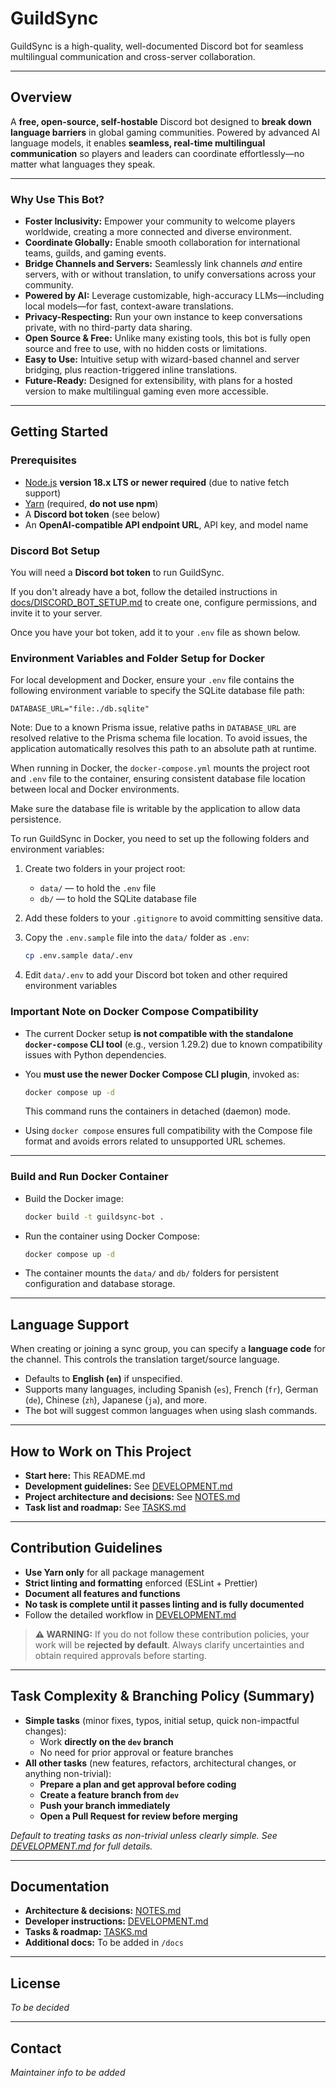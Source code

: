 # GuildSync

GuildSync is a high-quality, well-documented Discord bot for seamless multilingual communication and cross-server collaboration.

---
## Overview

A **free, open-source, self-hostable** Discord bot designed to **break down language barriers** in global gaming communities. Powered by advanced AI language models, it enables **seamless, real-time multilingual communication** so players and leaders can coordinate effortlessly—no matter what languages they speak.

---
### Why Use This Bot?

- **Foster Inclusivity:** Empower your community to welcome players worldwide, creating a more connected and diverse environment.
- **Coordinate Globally:** Enable smooth collaboration for international teams, guilds, and gaming events.
- **Bridge Channels and Servers:** Seamlessly link channels *and* entire servers, with or without translation, to unify conversations across your community.
- **Powered by AI:** Leverage customizable, high-accuracy LLMs—including local models—for fast, context-aware translations.
- **Privacy-Respecting:** Run your own instance to keep conversations private, with no third-party data sharing.
- **Open Source & Free:** Unlike many existing tools, this bot is fully open source and free to use, with no hidden costs or limitations.
- **Easy to Use:** Intuitive setup with wizard-based channel and server bridging, plus reaction-triggered inline translations.
- **Future-Ready:** Designed for extensibility, with plans for a hosted version to make multilingual gaming even more accessible.

---
## Getting Started

### Prerequisites

- [Node.js](https://nodejs.org/) **version 18.x LTS or newer required** (due to native fetch support)
- [Yarn](https://yarnpkg.com/) (required, **do not use npm**)
- A **Discord bot token** (see below)
- An **OpenAI-compatible API endpoint URL**, API key, and model name

### Discord Bot Setup

You will need a **Discord bot token** to run GuildSync.

If you don't already have a bot, follow the detailed instructions in [docs/DISCORD_BOT_SETUP.md](./docs/DISCORD_BOT_SETUP.md) to create one, configure permissions, and invite it to your server.

Once you have your bot token, add it to your `.env` file as shown below.

### Environment Variables and Folder Setup for Docker

For local development and Docker, ensure your `.env` file contains the following environment variable to specify the SQLite database file path:

```env
DATABASE_URL="file:./db.sqlite"
```

Note: Due to a known Prisma issue, relative paths in `DATABASE_URL` are resolved relative to the Prisma schema file location. To avoid issues, the application automatically resolves this path to an absolute path at runtime.

When running in Docker, the `docker-compose.yml` mounts the project root and `.env` file to the container, ensuring consistent database file location between local and Docker environments.

Make sure the database file is writable by the application to allow data persistence.

To run GuildSync in Docker, you need to set up the following folders and environment variables:

1. Create two folders in your project root:
   - `data/` — to hold the `.env` file
   - `db/` — to hold the SQLite database file

2. Add these folders to your `.gitignore` to avoid committing sensitive data.

3. Copy the `.env.sample` file into the `data/` folder as `.env`:

   ```bash
   cp .env.sample data/.env
   ```

4. Edit `data/.env` to add your Discord bot token and other required environment variables

### Important Note on Docker Compose Compatibility

- The current Docker setup **is not compatible with the standalone `docker-compose` CLI tool** (e.g., version 1.29.2) due to known compatibility issues with Python dependencies.
- You **must use the newer Docker Compose CLI plugin**, invoked as:

  ```bash
  docker compose up -d
  ```

  This command runs the containers in detached (daemon) mode.

- Using `docker compose` ensures full compatibility with the Compose file format and avoids errors related to unsupported URL schemes.

---
### Build and Run Docker Container

- Build the Docker image:

  ```bash
  docker build -t guildsync-bot .
  ```

- Run the container using Docker Compose:

  ```bash
  docker compose up -d
  ```

- The container mounts the `data/` and `db/` folders for persistent configuration and database storage.

---
## Language Support

When creating or joining a sync group, you can specify a **language code** for the channel. This controls the translation target/source language.

- Defaults to **English (`en`)** if unspecified.
- Supports many languages, including Spanish (`es`), French (`fr`), German (`de`), Chinese (`zh`), Japanese (`ja`), and more.
- The bot will suggest common languages when using slash commands.

---
## How to Work on This Project

- **Start here:** This README.md
- **Development guidelines:** See [DEVELOPMENT.md](./DEVELOPMENT.md)
- **Project architecture and decisions:** See [NOTES.md](./NOTES.md)
- **Task list and roadmap:** See [TASKS.md](./TASKS.md)

---
## Contribution Guidelines

- **Use Yarn only** for all package management
- **Strict linting and formatting** enforced (ESLint + Prettier)
- **Document all features and functions**
- **No task is complete until it passes linting and is fully documented**
- Follow the detailed workflow in [DEVELOPMENT.md](./DEVELOPMENT.md)

> **⚠️ WARNING:** If you do not follow these contribution policies, your work will be **rejected by default**. Always clarify uncertainties and obtain required approvals before starting.

---
## Task Complexity & Branching Policy (Summary)

- **Simple tasks** (minor fixes, typos, initial setup, quick non-impactful changes):
  - Work **directly on the `dev` branch**
  - No need for prior approval or feature branches
- **All other tasks** (new features, refactors, architectural changes, or anything non-trivial):
  - **Prepare a plan and get approval before coding**
  - **Create a feature branch from `dev`**
  - **Push your branch immediately**
  - **Open a Pull Request for review before merging**

_Default to treating tasks as non-trivial unless clearly simple. See [DEVELOPMENT.md](./DEVELOPMENT.md) for full details._

---
## Documentation

- **Architecture & decisions:** [NOTES.md](./NOTES.md)
- **Developer instructions:** [DEVELOPMENT.md](./DEVELOPMENT.md)
- **Tasks & roadmap:** [TASKS.md](./TASKS.md)
- **Additional docs:** To be added in `/docs`

---
## License

_To be decided_

---
## Contact

_Maintainer info to be added_
